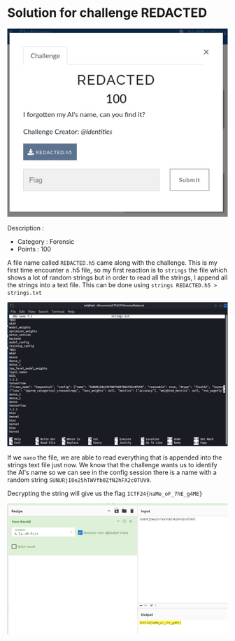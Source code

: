 # Solution for challenge REDACTED

![challenge](<REDACTED - Forensic.jpg>)

Description :
- Category : Forensic
- Points : 100

A file name called ``REDACTED.h5`` came along with the challenge. This is my first time encounter a .h5 file, so my first reaction is to ``strings`` the file which shows a lot of random strings but in order to read all the strings, I append all the strings into a text file. This can be done using ``strings REDACTED.h5 > strings.txt``

![strings.txt](image.png)

If we ``nano`` the file, we are able to read everything that is appended into the strings text file just now. We know that the challenge wants us to identify the AI's name so we can see in the config session there is a name with a random string ``SUNURjI0e25hTWVfb0ZfN2hFX2c0TUV9``.

Decrypting the string will give us the flag ``ICTF24{naMe_oF_7hE_g4ME}``

![flag](image-1.png)